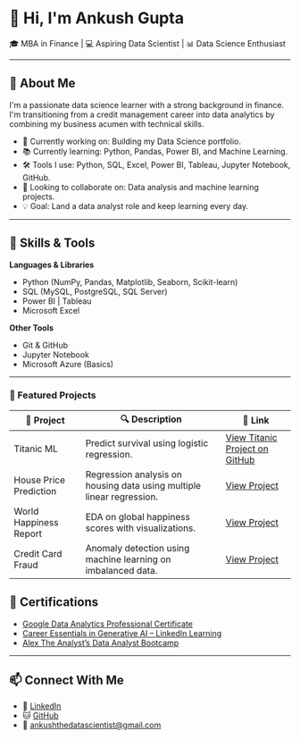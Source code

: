 # 👋 Hi, I'm Ankush Gupta

🎓 MBA in Finance | 💻 Aspiring Data Scientist | 📊 Data Science Enthusiast

---

## 🚀 About Me

I'm a passionate data science learner with a strong background in finance. I'm transitioning from a credit management career into data analytics by combining my business acumen with technical skills.

- 🔭 Currently working on: Building my Data Science portfolio.
- 📚 Currently learning: Python, Pandas, Power BI, and Machine Learning.
- 🛠️ Tools I use: Python, SQL, Excel, Power BI, Tableau, Jupyter Notebook, GitHub.
- 👯 Looking to collaborate on: Data analysis and machine learning projects.
- 💡 Goal: Land a data analyst role and keep learning every day.

---

## 🧰 Skills & Tools

**Languages & Libraries**
- Python (NumPy, Pandas, Matplotlib, Seaborn, Scikit-learn)
- SQL (MySQL, PostgreSQL, SQL Server)
- Power BI | Tableau
- Microsoft Excel

**Other Tools**
- Git & GitHub
- Jupyter Notebook
- Microsoft Azure (Basics)

---

### 🚀 Featured Projects

| 📁 Project | 🔍 Description | 🔗 Link |
|-----------|----------------|--------|
| Titanic ML | Predict survival using logistic regression. | [View Titanic Project on GitHub](https://github.com/AnkushGupta981/AnkushGupta981) | |
| House Price Prediction | Regression analysis on housing data using multiple linear regression. | [View Project](https://github.com/AnkushGupta981/house-price-prediction) |
| World Happiness Report | EDA on global happiness scores with visualizations. | [View Project](https://github.com/AnkushGupta981/world-happiness-report) |
| Credit Card Fraud | Anomaly detection using machine learning on imbalanced data. | [View Project](https://github.com/AnkushGupta981/credit-card-fraud-detection) |


## 📜 Certifications

- [Google Data Analytics Professional Certificate](#)
- [Career Essentials in Generative AI – LinkedIn Learning](#)
- [Alex The Analyst’s Data Analyst Bootcamp](#)

---

## 📫 Connect With Me

- 💼 [LinkedIn](https://www.linkedin.com/in/ankushgupta10)
- 🐱 [GitHub](https://github.com/AnkushGupta981)
- 📧 ankushthedatascientist@gmail.com
